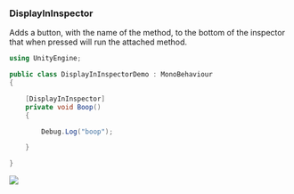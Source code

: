 ### DisplayInInspector

Adds a button, with the name of the method, to the bottom of the inspector that when pressed will run the attached method.

```csharp
using UnityEngine;

public class DisplayInInspectorDemo : MonoBehaviour
{

    [DisplayInInspector]
    private void Boop()
    {

        Debug.Log("boop");

    }

}
```

![](https://i.imgur.com/u8t3Etf.png)
